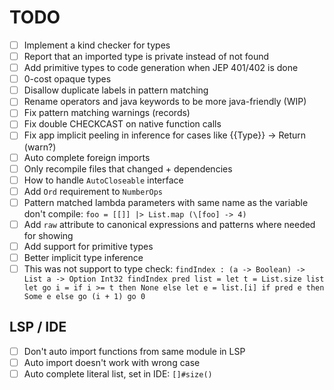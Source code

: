 # TODO

- [ ] Implement a kind checker for types
- [ ] Report that an imported type is private instead of not found
- [ ] Add primitive types to code generation when JEP 401/402 is done
- [ ] 0-cost opaque types
- [ ] Disallow duplicate labels in pattern matching
- [ ] Rename operators and java keywords to be more java-friendly (WIP)
- [ ] Fix pattern matching warnings (records)
- [ ] Fix double CHECKCAST on native function calls
- [ ] Fix app implicit peeling in inference for cases like {{Type}} -> Return (warn?)
- [ ] Auto complete foreign imports
- [ ] Only recompile files that changed + dependencies
- [ ] How to handle `AutoCloseable` interface
- [ ] Add `Ord` requirement to `NumberOps`
- [ ] Pattern matched lambda parameters with same name as the variable don't compile: `foo = [[]] |> List.map (\[foo] -> 4)`
- [ ] Add `raw` attribute to canonical expressions and patterns where needed for showing
- [ ] Add support for primitive types
- [ ] Better implicit type inference
- [ ] This was not support to type check:
      ```
      findIndex : (a -> Boolean) -> List a -> Option Int32
      findIndex pred list =
        let t = List.size list
        let go i =
          if i >= t then None
          else
           let e = list.[i]
           if pred e then Some e else go (i + 1)
        go 0
      ```

## LSP / IDE

- [ ] Don't auto import functions from same module in LSP
- [ ] Auto import doesn't work with wrong case
- [ ] Auto complete literal list, set in IDE: `[]#size()`